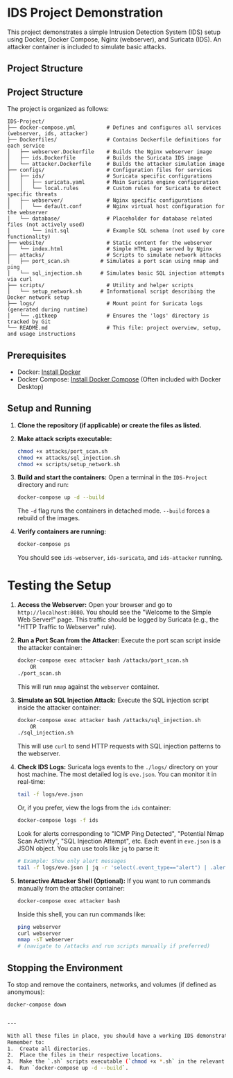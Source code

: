 # IDS Project Demonstration

This project demonstrates a simple Intrusion Detection System (IDS) setup using Docker, Docker Compose, Nginx (webserver), and Suricata (IDS). An attacker container is included to simulate basic attacks.

## Project Structure

## Project Structure

The project is organized as follows:

```plaintext
IDS-Project/
├── docker-compose.yml          # Defines and configures all services (webserver, ids, attacker)
├── Dockerfiles/                # Contains Dockerfile definitions for each service
│   ├── webserver.Dockerfile    # Builds the Nginx webserver image
│   ├── ids.Dockerfile          # Builds the Suricata IDS image
│   └── attacker.Dockerfile     # Builds the attacker simulation image
├── configs/                    # Configuration files for services
│   ├── ids/                    # Suricata specific configurations
│   │   ├── suricata.yaml       # Main Suricata engine configuration
│   │   └── local.rules         # Custom rules for Suricata to detect specific threats
│   ├── webserver/              # Nginx specific configurations
│   │   └── default.conf        # Nginx virtual host configuration for the webserver
│   └── database/               # Placeholder for database related files (not actively used)
│       └── init.sql            # Example SQL schema (not used by core functionality)
├── website/                    # Static content for the webserver
│   └── index.html              # Simple HTML page served by Nginx
├── attacks/                    # Scripts to simulate network attacks
│   ├── port_scan.sh          # Simulates a port scan using nmap and ping
│   └── sql_injection.sh      # Simulates basic SQL injection attempts via curl
├── scripts/                    # Utility and helper scripts
│   └── setup_network.sh      # Informational script describing the Docker network setup
├── logs/                       # Mount point for Suricata logs (generated during runtime)
│   └── .gitkeep                # Ensures the 'logs' directory is tracked by Git
└── README.md                   # This file: project overview, setup, and usage instructions

```

## Prerequisites

*   Docker: [Install Docker](https://docs.docker.com/get-docker/)
*   Docker Compose: [Install Docker Compose](https://docs.docker.com/compose/install/) (Often included with Docker Desktop)

## Setup and Running

1.  **Clone the repository (if applicable) or create the files as listed.**

2.  **Make attack scripts executable:**
    ```bash
    chmod +x attacks/port_scan.sh
    chmod +x attacks/sql_injection.sh
    chmod +x scripts/setup_network.sh
    ```

3.  **Build and start the containers:**
    Open a terminal in the `IDS-Project` directory and run:
    ```bash
    docker-compose up -d --build
    ```
    The `-d` flag runs the containers in detached mode. `--build` forces a rebuild of the images.

4.  **Verify containers are running:**
    ```bash
    docker-compose ps
    ```
    You should see `ids-webserver`, `ids-suricata`, and `ids-attacker` running.

# Testing the Setup

1.  **Access the Webserver:**
    Open your browser and go to `http://localhost:8080`. You should see the "Welcome to the Simple Web Server!" page.
    This traffic should be logged by Suricata (e.g., the "HTTP Traffic to Webserver" rule).

2.  **Run a Port Scan from the Attacker:**
    Execute the port scan script inside the attacker container:
    ```bash
    docker-compose exec attacker bash /attacks/port_scan.sh
        OR
    ./port_scan.sh
    ```
    This will run `nmap` against the `webserver` container.

3.  **Simulate an SQL Injection Attack:**
    Execute the SQL injection script inside the attacker container:
    ```bash
    docker-compose exec attacker bash /attacks/sql_injection.sh
        OR
    ./sql_injection.sh
    ```
    This will use `curl` to send HTTP requests with SQL injection patterns to the webserver.

4.  **Check IDS Logs:**
    Suricata logs events to the `./logs/` directory on your host machine. The most detailed log is `eve.json`.
    You can monitor it in real-time:
    ```bash
    tail -f logs/eve.json
    ```
    Or, if you prefer, view the logs from the `ids` container:
    ```bash
    docker-compose logs -f ids
    ```
    Look for alerts corresponding to "ICMP Ping Detected", "Potential Nmap Scan Activity", "SQL Injection Attempt", etc. Each event in `eve.json` is a JSON object. You can use tools like `jq` to parse it:
    ```bash
    # Example: Show only alert messages
    tail -f logs/eve.json | jq -r 'select(.event_type=="alert") | .alert.signature'
    ```

5.  **Interactive Attacker Shell (Optional):**
    If you want to run commands manually from the attacker container:
    ```bash
    docker-compose exec attacker bash
    ```
    Inside this shell, you can run commands like:
    ```bash
    ping webserver
    curl webserver
    nmap -sT webserver
    # (navigate to /attacks and run scripts manually if preferred)
    ```

## Stopping the Environment

To stop and remove the containers, networks, and volumes (if defined as anonymous):
```bash
docker-compose down


---

With all these files in place, you should have a working IDS demonstration environment!
Remember to:
1.  Create all directories.
2.  Place the files in their respective locations.
3.  Make the `.sh` scripts executable (`chmod +x *.sh` in the relevant directories).
4.  Run `docker-compose up -d --build`.
